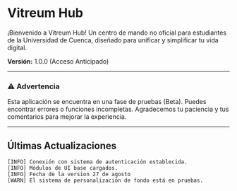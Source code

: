 # Vitreum Hub

¡Bienvenido a Vitreum Hub! Un centro de mando no oficial para estudiantes de la Universidad de Cuenca, diseñado para unificar y simplificar tu vida digital.

**Versión:** 1.0.0 (Acceso Anticipado)

---

### ⚠️ Advertencia

Esta aplicación se encuentra en una fase de pruebas (Beta). Puedes encontrar errores o funciones incompletas. Agradecemos tu paciencia y tus comentarios para mejorar la experiencia.

---

## Últimas Actualizaciones
```[OK] Despliegue inicial de Vitreum Hub v1.0.0.
[INFO] Conexión con sistema de autenticación establecida.
[INFO] Módulos de UI base cargados.
[INFO] Fecha de la version 27 de agosto
[WARN] El sistema de personalización de fondo está en pruebas.
```

